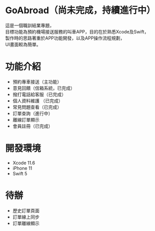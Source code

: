 # GoAbroad（尚未完成，持續進行中）
這是一個職訓結業專題，  
目標功能為預約機場接送服務的叫車APP，目的在於熟悉Xcode及Swift，  
製作時的思路著重於APP功能開發，以及APP操作流程規劃，  
UI畫面較為簡單。  

# 功能介紹
* 預約專車接送（主功能）
* 意見回饋（信箱系統，已完成） 
* 撥打電話給客服（已完成）
* 個人資料維護 （已完成）
* 常見問題查看（已完成）
* 訂單查詢（進行中）
* 離線訂單顯示
* 會員註冊（已完成）

# 開發環境
* Xcode 11.6
* iPhone 11
* Swift 5

# 待辦
* 歷史訂單頁面
* 訂單線上同步
* 訂單離線顯示

